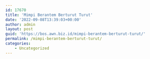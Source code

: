 ```yaml
---
id: 17670
title: 'Mimpi Berantem Berturut Turut'
date: '2022-09-08T13:39:03+00:00'
author: admin
layout: post
guid: 'https://bos.awn.biz.id/mimpi-berantem-berturut-turut/'
permalink: /mimpi-berantem-berturut-turut/
categories:
    - Uncategorized
---
```


